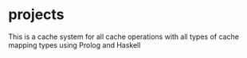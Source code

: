 # projects
This is a cache system for all cache operations with all types of cache mapping types using Prolog and Haskell
